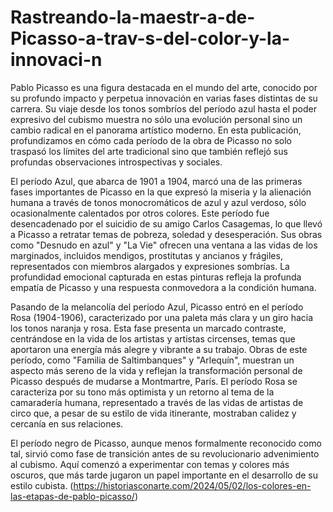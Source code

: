# Rastreando-la-maestr-a-de-Picasso-a-trav-s-del-color-y-la-innovaci-n
Pablo Picasso es una figura destacada en el mundo del arte, conocido por su profundo impacto y perpetua innovación en varias fases distintas de su carrera. Su viaje desde los tonos sombríos del período azul hasta el poder expresivo del cubismo muestra no sólo una evolución personal sino un cambio radical en el panorama artístico moderno. En esta publicación, profundizamos en cómo cada período de la obra de Picasso no solo traspasó los límites del arte tradicional sino que también reflejó sus profundas observaciones introspectivas y sociales.

El período Azul, que abarca de 1901 a 1904, marcó una de las primeras fases importantes de Picasso en la que expresó la miseria y la alienación humana a través de tonos monocromáticos de azul y azul verdoso, sólo ocasionalmente calentados por otros colores. Este período fue desencadenado por el suicidio de su amigo Carlos Casagemas, lo que llevó a Picasso a retratar temas de pobreza, soledad y desesperación. Sus obras como "Desnudo en azul" y "La Vie" ofrecen una ventana a las vidas de los marginados, incluidos mendigos, prostitutas y ancianos y frágiles, representados con miembros alargados y expresiones sombrías. La profundidad emocional capturada en estas pinturas refleja la profunda empatía de Picasso y una respuesta conmovedora a la condición humana.

Pasando de la melancolía del período Azul, Picasso entró en el período Rosa (1904-1906), caracterizado por una paleta más clara y un giro hacia los tonos naranja y rosa. Esta fase presenta un marcado contraste, centrándose en la vida de los artistas y artistas circenses, temas que aportaron una energía más alegre y vibrante a su trabajo. Obras de este período, como "Familia de Saltimbanques" y "Arlequín", muestran un aspecto más sereno de la vida y reflejan la transformación personal de Picasso después de mudarse a Montmartre, París. El período Rosa se caracteriza por su tono más optimista y un retorno al tema de la camaradería humana, representado a través de las vidas de artistas de circo que, a pesar de su estilo de vida itinerante, mostraban calidez y cercanía en sus relaciones.

El período negro de Picasso, aunque menos formalmente reconocido como tal, sirvió como fase de transición antes de su revolucionario advenimiento al cubismo. Aquí comenzó a experimentar con temas y colores más oscuros, que más tarde jugaron un papel importante en el desarrollo de su estilo cubista.
(https://historiasconarte.com/2024/05/02/los-colores-en-las-etapas-de-pablo-picasso/)

